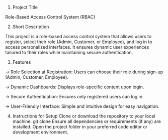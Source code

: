 1. Project Title

Role-Based Access Control System (RBAC)

2. Short Description

This project is a role-based access control system that allows users to register, select their role (Admin, Customer, or Employee), and log in to access personalized interfaces. It ensures dynamic user experiences tailored to their roles while maintaining secure authentication.

3. Features

-> Role Selection at Registration: Users can choose their role during sign-up (Admin, Customer, Employee).

-> Dynamic Dashboards: Displays role-specific content upon login.

-> Secure Authentication: Ensures only registered users can log in.

-> User-Friendly Interface: Simple and intuitive design for easy navigation.

4. Instructions for Setup
Clone or download the repository to your local machine.
git clone <repository-link>
Ensure all dependencies or requirements (if any) are installed.
Open the project folder in your preferred code editor or development environment.
